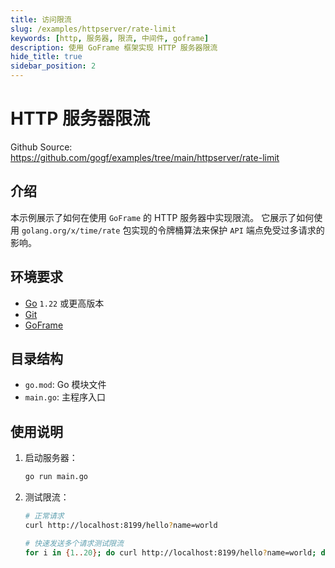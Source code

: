 ```yaml
---
title: 访问限流
slug: /examples/httpserver/rate-limit
keywords: [http, 服务器, 限流, 中间件, goframe]
description: 使用 GoFrame 框架实现 HTTP 服务器限流
hide_title: true
sidebar_position: 2
---
```


# HTTP 服务器限流

Github Source: https://github.com/gogf/examples/tree/main/httpserver/rate-limit


## 介绍

本示例展示了如何在使用 `GoFrame` 的 HTTP 服务器中实现限流。
它展示了如何使用 `golang.org/x/time/rate` 包实现的令牌桶算法来保护 `API` 端点免受过多请求的影响。


## 环境要求

- [Go](https://golang.org/dl/) `1.22` 或更高版本
- [Git](https://git-scm.com/downloads)
- [GoFrame](https://goframe.org)

## 目录结构

- `go.mod`: Go 模块文件
- `main.go`: 主程序入口

## 使用说明

1. 启动服务器：
   ```bash
   go run main.go
   ```

2. 测试限流：
   ```bash
   # 正常请求
   curl http://localhost:8199/hello?name=world
   
   # 快速发送多个请求测试限流
   for i in {1..20}; do curl http://localhost:8199/hello?name=world; done
   ```
